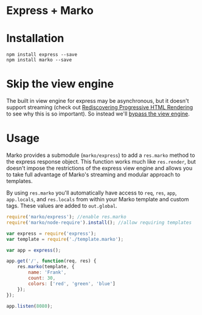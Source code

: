 Express + Marko
=====================

# Installation

```
npm install express --save
npm install marko --save
```

# Skip the view engine

The built in view engine for express may be asynchronous, but it doesn't support streaming (check out [Rediscovering Progressive HTML Rendering](http://www.ebaytechblog.com/2014/12/08/async-fragments-rediscovering-progressive-html-rendering-with-marko/) to see why this is so important).  So instead we'll [bypass the view engine](https://strongloop.com/strongblog/bypassing-express-view-rendering-for-speed-and-modularity/).

# Usage

Marko provides a submodule (`marko/express`) to add a `res.marko` method to the express response object.  This function works much like `res.render`, but doesn't impose the restrictions of the express view engine and allows you to take full advantage of Marko's streaming and modular approach to templates.  

By using `res.marko` you'll automatically have access to `req`, `res`, `app`, `app.locals`, and `res.locals` from within your Marko template and custom tags.  These values are added to `out.global`.

```javascript
require('marko/express'); //enable res.marko
require('marko/node-require').install(); //allow requiring templates

var express = require('express');
var template = require('./template.marko');

var app = express();

app.get('/', function(req, res) {
    res.marko(template, {
        name: 'Frank',
        count: 30,
        colors: ['red', 'green', 'blue']
    });
});

app.listen(8080);
```